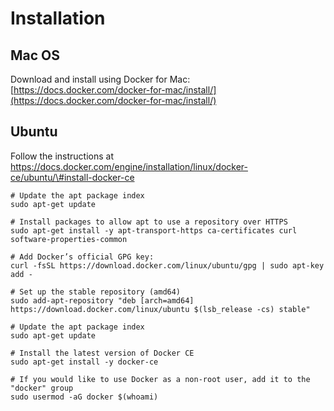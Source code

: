 # Installation

## Mac OS

Download and install using Docker for Mac: [https://docs.docker.com/docker-for-mac/install/](https://docs.docker.com/docker-for-mac/install/)

## Ubuntu

Follow the instructions at https://docs.docker.com/engine/installation/linux/docker-ce/ubuntu/\#install-docker-ce

```
# Update the apt package index
sudo apt-get update

# Install packages to allow apt to use a repository over HTTPS
sudo apt-get install -y apt-transport-https ca-certificates curl software-properties-common

# Add Docker’s official GPG key:
curl -fsSL https://download.docker.com/linux/ubuntu/gpg | sudo apt-key add -

# Set up the stable repository (amd64)
sudo add-apt-repository "deb [arch=amd64] https://download.docker.com/linux/ubuntu $(lsb_release -cs) stable"

# Update the apt package index
sudo apt-get update

# Install the latest version of Docker CE
sudo apt-get install -y docker-ce

# If you would like to use Docker as a non-root user, add it to the "docker" group
sudo usermod -aG docker $(whoami)
```



